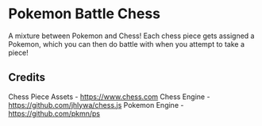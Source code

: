 # Pokemon Battle Chess
A mixture between Pokemon and Chess! Each chess piece gets assigned a Pokemon, which you can then do battle with when you attempt to take a piece!


## Credits
Chess Piece Assets - https://www.chess.com
Chess Engine - https://github.com/jhlywa/chess.js
Pokemon Engine - https://github.com/pkmn/ps